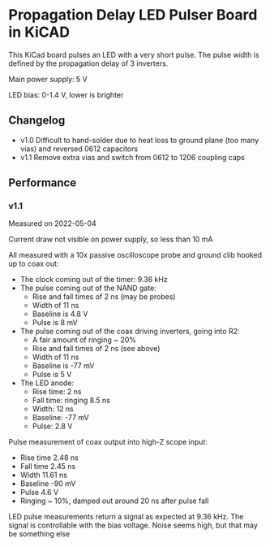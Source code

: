 # Propagation Delay LED Pulser Board in KiCAD

This KiCad board pulses an LED with a very short pulse. The pulse width is
defined by the propagation delay of 3 inverters.

Main power supply: 5 V

LED bias: 0-1.4 V, lower is brighter

## Changelog

- v1.0 Difficult to hand-solder due to heat loss to ground plane (too many vias) and reversed 0612 capacitors
- v1.1 Remove extra vias and switch from 0612 to 1206 coupling caps

## Performance

### v1.1

Measured on 2022-05-04

Current draw not visible on power supply, so less than 10 mA

All measured with a 10x passive oscilloscope probe and ground clib hooked up to coax out:

- The clock coming out of the timer: 9.36 kHz
- The pulse coming out of the NAND gate:
  - Rise and fall times of 2 ns (may be probes)
  - Width of 11 ns
  - Baseline is 4.8 V
  - Pulse is 8 mV
- The pulse coming out of the coax driving inverters, going into R2:
  - A fair amount of ringing ~ 20%
  - Rise and fall times of 2 ns (see above)
  - Width of 11 ns
  - Baseline is -77 mV
  - Pulse is 5 V
- The LED anode:
  - Rise time: 2 ns
  - Fall time: ringing 8.5 ns
  - Width: 12 ns
  - Baseline: -77 mV
  - Pulse: 2.8 V

Pulse measurement of coax output into high-Z scope input:

- Rise time 2.48 ns
- Fall time 2.45 ns
- Width 11.61 ns
- Baseline -90 mV
- Pulse 4.6 V
- Ringing ~ 10%, damped out around 20 ns after pulse fall

LED pulse measurements return a signal as expected at 9.36 kHz. The signal is
controllable with the bias voltage. Noise seems high, but that may be something
else
